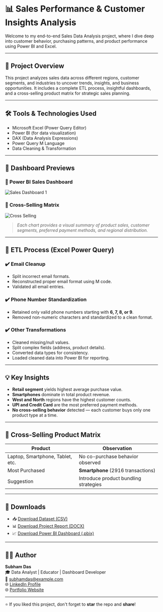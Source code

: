 # 📊 Sales Performance & Customer Insights Analysis

Welcome to my end-to-end Sales Data Analysis project, where I dive deep into customer behavior, purchasing patterns, and product performance using Power BI and Excel.

---

## 🚀 Project Overview

This project analyzes sales data across different regions, customer segments, and industries to uncover trends, insights, and business opportunities. It includes a complete ETL process, insightful dashboards, and a cross-selling product matrix for strategic sales planning.

---

## 🛠️ Tools & Technologies Used

- Microsoft Excel (Power Query Editor)
- Power BI (for data visualization)
- DAX (Data Analysis Expressions)
- Power Query M Language
- Data Cleaning & Transformation

---

## 📸 Dashboard Previews

### 🔹 Power BI Sales Dashboard

![Sales Dashboard 1](./images/dashboard_overview.png)

### 🔹 Cross-Selling Matrix

![Cross Selling](./images/cross_selling_matrix.png)

> *Each chart provides a visual summary of product sales, customer segments, preferred payment methods, and regional distribution.*

---

## 🔄 ETL Process (Excel Power Query)

### ✔️ Email Cleanup
- Split incorrect email formats.
- Reconstructed proper email format using M code.
- Validated all email entries.

### ✔️ Phone Number Standardization
- Retained only valid phone numbers starting with **6, 7, 8, or 9**.
- Removed non-numeric characters and standardized to a clean format.

### ✔️ Other Transformations
- Cleaned missing/null values.
- Split complex fields (address, product details).
- Converted data types for consistency.
- Loaded cleaned data into Power BI for reporting.

---

## 💡 Key Insights

- **Retail segment** yields highest average purchase value.
- **Smartphones** dominate in total product revenue.
- **West and North** regions have the highest customer counts.
- **UPI and Credit Card** are the most preferred payment methods.
- **No cross-selling behavior** detected — each customer buys only one product type at a time.

---

## 🔁 Cross-Selling Product Matrix

| Product         | Observation |
|----------------|-------------|
| Laptop, Smartphone, Tablet, etc. | No co-purchase behavior observed |
| Most Purchased | **Smartphone** (2916 transactions) |
| Suggestion | Introduce product bundling strategies |

---

## 📂 Downloads

- 📥 [Download Dataset (CSV)](./data/sales_data.csv)  
- 📊 [Download Project Report (DOCX)](./docs/Sales_Analysis_Report.docx)  
- 📈 [Download Power BI Dashboard (.pbix)](./solutions/SalesDashboard.pbix)  

---

## 🧑‍💻 Author

**Subham Das**  
🎓 Data Analyst | Educator | Dashboard Developer  
📧 subhamdas@example.com  
🌐 [LinkedIn Profile](https://linkedin.com/in/yourprofile)  
🌐 [Portfolio Website](https://yourwebsite.com)

---

⭐ If you liked this project, don't forget to **star** the repo and **share**!


